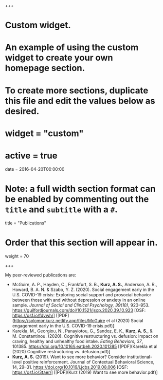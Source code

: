 +++
# Custom widget.
# An example of using the custom widget to create your own homepage section.
# To create more sections, duplicate this file and edit the values below as desired.

# widget = "custom"
# active = true
date = 2016-04-20T00:00:00

# Note: a full width section format can be enabled by commenting out the `title` and `subtitle` with a `#`.
title = "Publications"

# Order that this section will appear in.
weight = 70

+++

My peer-reviewed publications are:

* McGuire, A. P., Hayden, C., Frankfurt, S. B., **Kurz, A. S.**, Anderson, A. R., Howard, B. A. N. & Szabo, Y. Z. (2020). Social engagement early in the U.S. COVID-19 crisis: Exploring social support and prosocial behavior between those with and without depression or anxiety in an online sample. *Journal of Social and Clinical Psychology, 39(10)*, 923–953. https://guilfordjournals.com/doi/10.1521/jscp.2020.39.10.923 [OSF: https://osf.io/fdywh/] [[PDF](https://solomonkurz.netlify.app/files/McGuire et al (2020) Social engagement early in the U.S. COVID-19 crisis.pdf)]
* Karekla, M., Georgiou, N., Panayiotou, G., Sandoz, E. K., **Kurz, A. S.**, & M. Constantinou. (2020). Cognitive restructuring vs. defusion: Impact on craving, healthy and unhealthy food intake. *Eating Behaviors, 37*, 101385. https://doi.org/10.1016/j.eatbeh.2020.101385 [[PDF](Karekla et al (2020) Cognitive restructuring vs. defusion.pdf)]
* **Kurz, A. S.** (2019). Want to see more behavior? Consider institutional-level positive reinforcement. Journal of Contextual Behavioral Science, 14, 29–31. https://doi.org/10.1016/j.jcbs.2019.08.006 [OSF: https://osf.io/3taer/] [[PDF](Kurz (2019) Want to see more behavior.pdf)]




